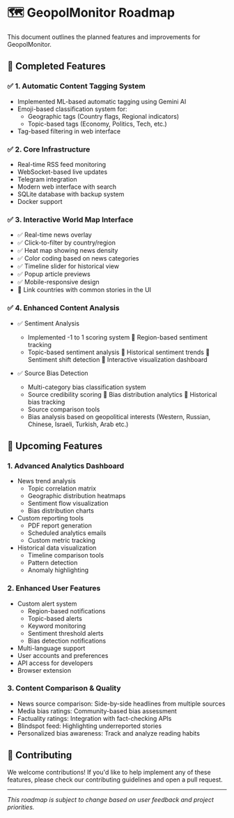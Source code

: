 # 🗺️ GeopolMonitor Roadmap

This document outlines the planned features and improvements for GeopolMonitor.

## 🎯 Completed Features

### ✅ 1. Automatic Content Tagging System
- Implemented ML-based automatic tagging using Gemini AI
- Emoji-based classification system for:
  - Geographic tags (Country flags, Regional indicators)
  - Topic-based tags (Economy, Politics, Tech, etc.)
- Tag-based filtering in web interface

### ✅ 2. Core Infrastructure
- Real-time RSS feed monitoring
- WebSocket-based live updates
- Telegram integration
- Modern web interface with search
- SQLite database with backup system
- Docker support

### ✅ 3. Interactive World Map Interface
- ✅ Real-time news overlay
- ✅ Click-to-filter by country/region
- ✅ Heat map showing news density
- ✅ Color coding based on news categories
- ✅ Timeline slider for historical view
- ✅ Popup article previews
- ✅ Mobile-responsive design
- 🚧 Link countries with common stories in the UI

### ✅ 4. Enhanced Content Analysis
- ✅ Sentiment Analysis
  - Implemented -1 to 1 scoring system
  🚧 Region-based sentiment tracking
  - Topic-based sentiment analysis
  🚧 Historical sentiment trends
  🚧 Sentiment shift detection
  🚧 Interactive visualization dashboard

- ✅ Source Bias Detection
  - Multi-category bias classification system
  - Source credibility scoring
  🚧 Bias distribution analytics
  🚧 Historical bias tracking
  - Source comparison tools
  - Bias analysis based on geopolitical interests (Western, Russian, Chinese, Israeli, Turkish, Arab etc.)

## 🚀 Upcoming Features

### 1. Advanced Analytics Dashboard
- News trend analysis
  - Topic correlation matrix
  - Geographic distribution heatmaps
  - Sentiment flow visualization
  - Bias distribution charts
- Custom reporting tools
  - PDF report generation
  - Scheduled analytics emails
  - Custom metric tracking
- Historical data visualization
  - Timeline comparison tools
  - Pattern detection
  - Anomaly highlighting

### 2. Enhanced User Features
- Custom alert system
  - Region-based notifications
  - Topic-based alerts
  - Keyword monitoring
  - Sentiment threshold alerts
  - Bias detection notifications
- Multi-language support
- User accounts and preferences
- API access for developers
- Browser extension

### 3. Content Comparison & Quality
- News source comparison: Side-by-side headlines from multiple sources
- Media bias ratings: Community-based bias assessment
- Factuality ratings: Integration with fact-checking APIs
- Blindspot feed: Highlighting underreported stories
- Personalized bias awareness: Track and analyze reading habits

## 🤝 Contributing
We welcome contributions! If you'd like to help implement any of these features, please check our contributing guidelines and open a pull request.

---
*This roadmap is subject to change based on user feedback and project priorities.*